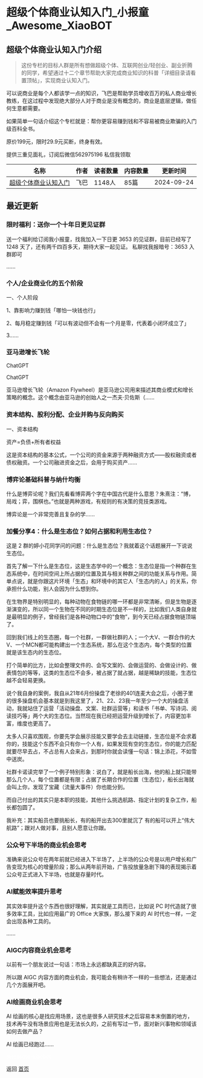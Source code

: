 # 超级个体商业认知入门_小报童_Awesome_XiaoBOT

## 超级个体商业认知入门介绍
> 这份专栏的目标人群是所有想做超级个体、互联网创业/轻创业、副业折腾的同学，希望通过十二个章节帮助大家完成商业知识的科普「详细目录请看置顶帖」，实现商业认知入门。    
    
可以说商业是每个人都该学一点的知识，飞巴是帮助学员增收百万的私人商业增长教练，在这过程中发现绝大部分人对于商业是没有概念的，商业是底层逻辑，做任何生意都需要。    
    
如果简单一句话介绍这个专栏就是：帮你更容易赚到钱和不容易被商业欺骗的入门级百科全书。    
    
原价199元，限时29.9元买断，终身有效。    
    
提供三重见面礼，订阅后微信562975196 私信我领取  
  


|名称|作者|读者数量|内容数量|更新时间|
|---|---|---|---|---|
|[超级个体商业认知入门](https://xiaobot.net/p/feibasy?refer=9c3f1c95-a052-465a-9902-f6d75080262a)|飞巴|1148人|85篇|2024-09-24|

## 最近更新
### 限时福利：送你一个十年日更见证群

送一个福利给订阅我小报童，找我加入一下日更 3653 的见证群，目前已经写了 1248 天了，还有两千四百多天，期待大家一起见证。 私聊找我报暗号：3653
入群即可

......

### 个人/企业商业化的五个阶段

一、个人阶段

1、靠影响力赚到钱「哪怕一块钱也行」

2、每月稳定赚到钱「可以有波动但不会有一个月是零，代表着小闭环成立了」

3......

### 亚马逊增长飞轮

ChatGPT

ChatGPT

亚马逊增长飞轮（Amazon Flywheel）是亚马逊公司用来描述其商业模式和增长策略的概念。这个概念由亚马逊的创始人之一杰夫·贝佐斯（......

### 资本结构、股利分配、企业并购与反向购买

一、资本结构

资产=负债+所有者权益

这是资本结构的基本公式，一个公司的资金来源于两种融资方式——股权融资或者债权融资。一个公司融进资金之后，会用于购买资产......

### 博弈论基础科普与纳什均衡

什么是博弈论呢？我们先看看博弈两个字在中国古代是什么意思？朱熹注：“博，局戏；弈，围棋也。”也就是两种游戏，有规则的有决策的竞技类游戏。

博弈论是一个非常完善且复杂的学......

### 加餐分享4：什么是生态位？如何占据和利用生态位？

这是 2 群的婷小花同学问的问题：什么是生态位？我就着这个话题展开一下说说生态位。

首先了解一下什么是生态位，这是生态学中的一个概念：生态位是指一个种群在生态系统中，在时间空间上所占据的位置及其与相关种群之间的功能关系与作用。简单点说，就是你跟这片环境「生态」和环境中的其它人「生态内的人」的关系，你承担什么功能，别人会因为什么想到你。

在生物界是特别明显的，每种动物在食物链的哪一环都是非常清晰，但是生物是逐渐演变的，所以同一个生物在不同的时期生态位是不一样的，比如我们人类自身就是最明显的例子，曾经我们是各种动物口中的“食物”，到今天已经占据食物链顶端了。

回到我们线上的生态圈，每一个社群，一群做社群的人；一个大V、一群合作的大V、一个MCN都可能构建出一个生态系统，那么在这个生态内，每个类型的位置就是该生态内的生态位。

打个简单的比方，比如会整理文件的、会写文案的、会做运营的、会做设计的、做表情包的等等，这类的生态位不会多，被占据了就占据，越是稀缺的技能，生态位越不会轻易更换。

说个我自身的案例，我自从21年6月份操盘了老徐的401连麦大会之后，小圈子里的很多操盘机会基本就是到我这里了，21、22、23我一年至少一个大的操盘活动，我就站住了运营「活动操盘、文案、社群运营等」和读书「书单、写诗词、阅读技巧等」两个大的生态位。当然现在我已经把运营升级到增长了，内容更加丰富，维度也更高了。

太多人只喜欢围观，你要先学会展示技能又要学会去主动链接，生态位是不会求着你的，技能这个东西不会只有你一个人有，如果发现有空的生态位，你的能力匹配就要尽早去占，不占总有人会来占，到那时你就会读懂一句话：锦上添花，不如雪中送炭。

社群卡诺读完举了一个例子特别形象：说白了，就是船长出海，他的船上就只能带那么几个人，每个位置都是有限；占据了长期合作的位置（生态位），船长出海就会叫上你，发现了宝藏（流量大事件）你也能分到。

而自己付出的其实只是本职的技能，其他什么挑选航路、指定计划的复杂工作，船长都包圆了。

我补充：其实船员也要挑船长，有的船开出去300里就沉了 有的船可以开上“伟大航路”；跟对人做对事，且别人愿意让你跟。

### 公众号下半场的商业机会思考

准确来说公众号在两年前就已经进入下半场了，上半场的公众号是以用户增长和广告变现为核心的增量阶段；那么从两年前开始，广告投放量急剧下降的表现揭示着公众号正式进入下半场，也就是存量时代。

### AI赋能效率提升思考

其实效率提升这个东西也很好理解，其实就是工具而已，比如说 PC 时代造就了很多效率工具，比如应用最广的 Office 大家族，那么接下来的 AI
时代也一样，一定会出现各种工具的。

......

### AIGC内容商业机会思考

以前有一个朋友说过一句话：市场上永远都缺真正的好内容。

所以跟 AIGC 内容方面的商业机会，我可能会有稍许不一样的一些想法，还是通过几个方面展开吧。

### AI绘画商业机会思考

AI
绘画的核心是找应用场景，这也是很多人研究技术之后容易本末倒置的地方，技术再牛没有场景应用也是无法长久的，之前有写过一节，面对新兴事物和领域该如何去做产品？

AI 绘画已经跑过......


<a href="https://github.com/Reno9527/awesome-xiaobot" style="color: white; text-decoration: none;">awesome-xiaobot</a>

返回 [首页](../README.md)
